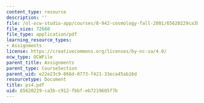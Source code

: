```yaml
---
content_type: resource
description: ''
file: /ol-ocw-studio-app/courses/8-942-cosmology-fall-2001/65620229ca3bc912fbbfeb7219605f7b_ps4.pdf
file_size: 72660
file_type: application/pdf
learning_resource_types:
- Assignments
license: https://creativecommons.org/licenses/by-nc-sa/4.0/
ocw_type: OCWFile
parent_title: Assignments
parent_type: CourseSection
parent_uid: e22e23c9-066d-0773-f421-33eca45ab16d
resourcetype: Document
title: ps4.pdf
uid: 65620229-ca3b-c912-fbbf-eb7219605f7b
---
```

